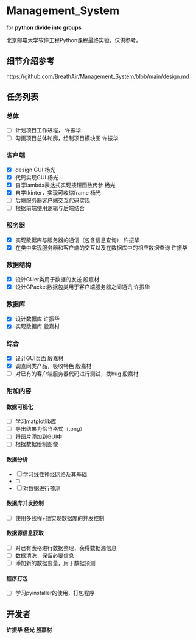 # Management_System
for **python divide into groups**

北京邮电大学软件工程Python课程最终实验，仅供参考。

## 细节介绍参考
https://github.com/BreathAir/Management_System/blob/main/design.md

## 任务列表
### 总体
- [ ] 计划项目工作进程， 许振华
- [ ] 勾画项目总体轮廓，绘制项目模块图 许振华

### 客户端
- [x] design GUI 杨光
- [x] 代码实现GUI 杨光
- [x] 自学lambda表达式实现按钮函数传参 杨光
- [x] 自学tkinter，实现可收缩frame 杨光
- [ ] 后端服务器客户端交互代码实现
- [ ] 根据前端使用逻辑与后端结合

### 服务器
- [x] 实现数据库与服务器的通信（包含信息查询） 许振华
- [x] 在类中实现服务器和客户端的交互以及在数据库中的相应数据查询 许振华

### 数据结构
- [x] 设计GUer类用于数据的发送 殷嘉材
- [x] 设计GPacket数据包类用于客户端服务器之间通讯 许振华

### 数据库
- [x] 设计数据库 许振华
- [x] 实现数据库 殷嘉材

### 综合
- [x] 设计GUI页面 殷嘉材
- [x] 调查同类产品，吸收特色 殷嘉材
- [ ] 对已有的客户端服务器代码进行测试，找bug 殷嘉材

### 附加内容
#### 数据可视化
- [ ] 学习matplotlib库
- [ ] 导出结果为恰当格式（.png）
- [ ] 将图片添加到GUI中
- [ ] 根据数据绘制图像
#### 数据分析 
- [ ] 学习线性神经网络及其基础
- [ ] 
- [ ] 对数据进行预测
#### 数据库并发控制
- [ ] 使用多线程+锁实现数据库的并发控制
#### 数据源信息获取
- [ ] 对已有表格进行数据整理，获得数据源信息
- [ ] 数据清洗，保留必要信息
- [ ] 添加新的数据变量，用于数据预测
#### 程序打包
- [ ] 学习pyinstaller的使用，打包程序

## 开发者
**许振华**
**杨光**
**殷嘉材**
